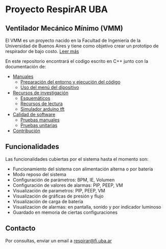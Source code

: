 # Proyecto RespirAR UBA

## Ventilador Mecánico Mínimo (VMM)
El VMM es un proyecto nacido en la Facultad de Ingeniería de la Universidad de Buenos Aires y tiene como objetivo crear un prototipo de respirador de bajo costo. [Leer más](https://)

En este repositorio encontrará el codigo escrito en C++ junto con la documentación de:
- [Manuales](docs/manuals/README.md)
  - [Preparación del entorno y ejecución del código](docs/manuals/development/README.md)
  - [Uso del menú del dipositivo](docs/manuals/menu/README.md)
- [Recursos de investigación](docs/resources/README.md)
  - [Esquemáticos](docs/resources/schematics)
  - [Recursos de lectura](docs/resources/help%20sources)
  - [Simulador arduino tft](docs/resources/tft_simulator.md)
- [Calidad de software](docs/test/README.md)
  - [Pruebas manuales](docs/test)
  - [Pruebas unitarias](docs/test/unit_tests.md)
- [Contribución](docs/contributing/README.md)

## Funcionalidades

Las funcionalidades cubiertas por el sistema hasta el momento son:
- Funcionamiento del sistema con alimentación alterna o por batería
- Modo reposo del sistema
- Configuración de parámetros: BPM, IE, Volumen
- Configuración de valores de alarmas: PIP, PEEP, VM
- Visualización de parametros: PIP, PEEP, VM
- Visualización de gráficas de presión y flujo
- Visualización de carga de batería
- Visualizacion de alarmas: en pantalla, sonido y por indicador luminoso
- Guardado en memoria de ciertas configuraciones

## Contacto

Por consultas, enviar un email a [respirar@fi.uba.ar](mailto:respirar@fi.uba.ar?subject=[RespirAR])

